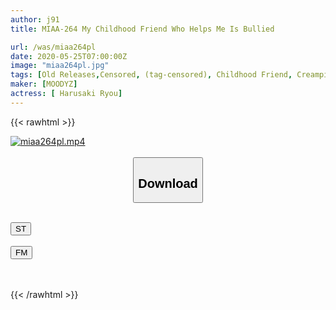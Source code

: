 ```yaml
---
author: j91
title: MIAA-264 My Childhood Friend Who Helps Me Is Bullied

url: /was/miaa264pl
date: 2020-05-25T07:00:00Z
image: "miaa264pl.jpg"
tags: [Old Releases,Censored, (tag-censored), Childhood Friend, Creampie, Cuckold, Digital Mosaic, Gangbang, (tag-censored), Solowork]
maker: [MOODYZ]
actress: [ Harusaki Ryou]
---
```



{{< rawhtml >}}

<div class="video" data-videoid="dRkOrOgrLJUkwBg">
    <a href="javascript:;">
        <img src="/was/miaa264pl/miaa264pl.jpg" width="WIDTH" height="HEIGHT" alt="miaa264pl.mp4" loading="lazy">
    </a>
</div>

<script type="text/javascript" src="https://j91.asia/asset/on-demand-st.js"></script>

<br>
  <link rel="stylesheet" href="https://j91.asia/asset/bs5.css">
  
  <center>
  <button class="btn btn-primary" type="button" data-bs-toggle="collapse" data-bs-target=".multi-collapse" aria-expanded="false" aria-controls="multiCollapseExample1 multiCollapseExample2"><h2>Download</h2></button></center>
</p>
<div class="row">
  <div class="col">
    <div class="collapse multi-collapse" id="multiCollapseExample1">
      <div class="card card-body">
	      	      <br>
<div class="buttons">  
<a href="https://streamtape.to/v/dRkOrOgrLJUkwBg" target="_blank"><button class="btn-hover color-3"><i class="fa fa-download"></i> ST</button></a></div>
    </div>
  </div>
</div>
  <div class="col">
    <div class="collapse multi-collapse" id="multiCollapseExample2">
      <div class="card card-body">
	      <br>
<div class="buttons">
    <a href="https://filemoon.sx/d/nybw07txxkuc" target="_blank"><button class="btn-hover color-8"><i class="fa fa-download"></i> FM</button></a></div>
<br><br>
      </div>
    </div>
  </div>
</div>

{{< /rawhtml >}}